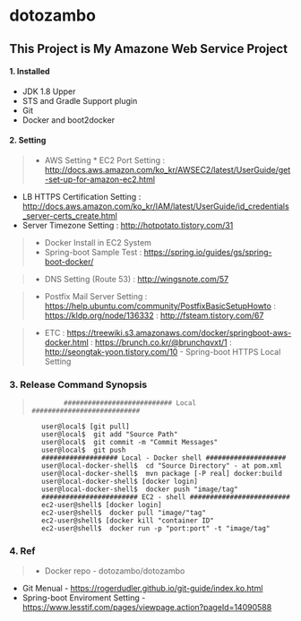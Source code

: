 dotozambo
=========

This Project is My Amazone Web Service Project
----------------------------------------------
#### 1. Installed
> 
* JDK 1.8 Upper
* STS and Gradle Support plugin
* Git
* Docker and boot2docker

#### 2. Setting

> * AWS Setting
	* EC2 Port Setting
  : http://docs.aws.amazon.com/ko_kr/AWSEC2/latest/UserGuide/get-set-up-for-amazon-ec2.html
  * LB HTTPS Certification Setting
  : http://docs.aws.amazon.com/ko_kr/IAM/latest/UserGuide/id_credentials_server-certs_create.html
  * Server Timezone Setting
  : http://hotpotato.tistory.com/31

> * Docker Install in EC2 System
  > * Spring-boot Sample Test
  	: https://spring.io/guides/gs/spring-boot-docker/
				
> * DNS Setting (Route 53)
	: http://wingsnote.com/57
	
> * Postfix Mail Server Setting
	: https://help.ubuntu.com/community/PostfixBasicSetupHowto
	: https://kldp.org/node/136332
	: http://fsteam.tistory.com/67
	
> * ETC
	: https://treewiki.s3.amazonaws.com/docker/springboot-aws-docker.html
	: https://brunch.co.kr/@brunchqvxt/1
	: http://seongtak-yoon.tistory.com/10 - Spring-boot HTTPS Local Setting

### 3. Release Command Synopsis

>			  ########################### Local ###########################
			user@local$ [git pull]
			user@local$  git add "Source Path"
			user@local$  git commit -m "Commit Messages"
			user@local$  git push
			################### Local - Docker shell ####################
			user@local-docker-shell$  cd "Source Directory" - at pom.xml
			user@local-docker-shell$  mvn package [-P real] docker:build
			user@local-docker-shell$ [docker login]
			user@local-docker-shell$  docker push "image/tag"
			######################## EC2 - shell #########################
			ec2-user@shell$ [docker login]
			ec2-user@shell$  docker pull "image/"tag"
			ec2-user@shell$ [docker kill "container ID"
			ec2-user@shell$  docker run -p "port:port" -t "image/tag"
	
### 4. Ref
> * Docker repo - dotozambo/dotozambo
* Git Menual - https://rogerdudler.github.io/git-guide/index.ko.html
* Spring-boot Enviroment Setting - https://www.lesstif.com/pages/viewpage.action?pageId=14090588

